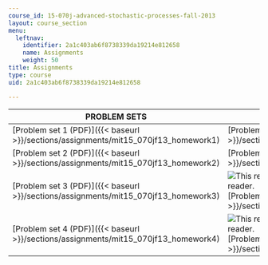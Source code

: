 ```yaml
---
course_id: 15-070j-advanced-stochastic-processes-fall-2013
layout: course_section
menu:
  leftnav:
    identifier: 2a1c403ab6f8738339da19214e812658
    name: Assignments
    weight: 50
title: Assignments
type: course
uid: 2a1c403ab6f8738339da19214e812658

---
```


| PROBLEM SETS | SOLUTIONS |
| --- | --- |
| [Problem set 1 (PDF)]({{< baseurl >}}/sections/assignments/mit15_070jf13_homework1) | [Problem set 1 solutions (PDF)]({{< baseurl >}}/sections/assignments/mit15_070jf13_pset1_sol) |
| [Problem set 2 (PDF)]({{< baseurl >}}/sections/assignments/mit15_070jf13_homework2) | [Problem set 2 solutions (PDF)]({{< baseurl >}}/sections/assignments/mit15_070jf13_pset2_sol) |
| [Problem set 3 (PDF)]({{< baseurl >}}/sections/assignments/mit15_070jf13_homework3) | ![This resource may not render correctly in a screen reader.](/images/inacessible.gif)[Problem set 3 solutions (PDF)]({{< baseurl >}}/sections/assignments/mit15_070jf13_pset3_sol) |
| [Problem set 4 (PDF)]({{< baseurl >}}/sections/assignments/mit15_070jf13_homework4) | ![This resource may not render correctly in a screen reader.](/images/inacessible.gif)[Problem set 4 solutions (PDF)]({{< baseurl >}}/sections/assignments/mit15_070jf13_pset4_sol)